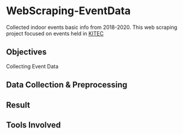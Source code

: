 # WebScraping-EventData
Collected indoor events basic info from 2018-2020. This web scraping project focused on events held in [KITEC](https://www.kitec.com.hk/eng/info_location.html)

## Objectives
Collecting Event Data 

## Data Collection & Preprocessing

## Result

## Tools Involved
